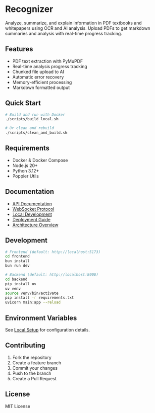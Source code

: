# Recognizer

Analyze, summarize, and explain information in PDF textbooks and whitepapers using OCR and AI analysis. Upload PDFs to get markdown summaries and analysis with real-time progress tracking.

## Features
- PDF text extraction with PyMuPDF
- Real-time analysis progress tracking
- Chunked file upload to AI
- Automatic error recovery
- Memory-efficient processing
- Markdown formatted output

## Quick Start
```bash
# Build and run with Docker
./scripts/build_local.sh

# Or clean and rebuild
./scripts/clean_and_build.sh
```

## Requirements
- Docker & Docker Compose
- Node.js 20+
- Python 3.12+
- Poppler Utils

## Documentation
- [API Documentation](docs/api/endpoints.md)
- [WebSocket Protocol](docs/api/websocket.md)
- [Local Development](docs/setup/local.md)
- [Deployment Guide](docs/setup/deployment.md)
- [Architecture Overview](docs/architecture.md)

## Development
```bash
# Frontend (default: http://localhost:5173)
cd frontend
bun install
bun run dev

# Backend (default: http://localhost:8000)
cd backend
pip install uv
uv venv
source venv/bin/activate
pip install -r requirements.txt
uvicorn main:app --reload
```

## Environment Variables
See [Local Setup](docs/setup/local.md#environment-setup) for configuration details.

## Contributing
1. Fork the repository
2. Create a feature branch
3. Commit your changes
4. Push to the branch
5. Create a Pull Request

## License
MIT License